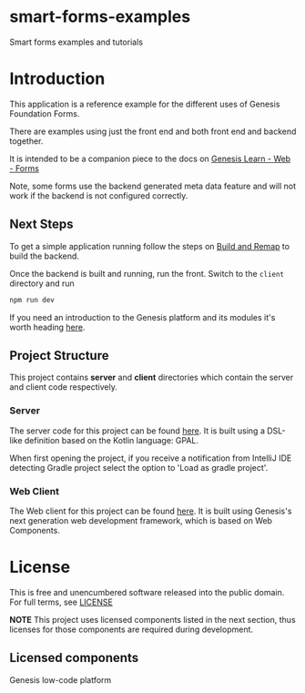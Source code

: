 # smart-forms-examples

Smart forms examples and tutorials

# Introduction

This application is a reference example for the different uses of Genesis Foundation Forms. 

There are examples using just the front end and both front end and backend together.

It is intended to be a companion piece to the docs on [Genesis Learn - Web - Forms](http://localhost:8080/web/forms/foundation-forms/)

Note, some forms use the backend generated meta data feature and will not work if the backend is not configured correctly.

## Next Steps

To get a simple application running follow the steps on [Build and Remap](https://learn.genesis.global/docs/getting-started/quick-start/prepare-the-server-and-build/) to build the backend.

Once the backend is built and running, run the front. Switch to the `client` directory and run

```ts
npm run dev
```

If you need an introduction to the Genesis platform and its modules it's worth heading [here](https://learn.genesis.global/docs/getting-started/learn-the-basics/simple-introduction/).


## Project Structure

This project contains **server** and **client** directories which contain the server and client code respectively.

### Server

The server code for this project can be found [here](./server/README.md).
It is built using a DSL-like definition based on the Kotlin language: GPAL.

When first opening the project, if you receive a notification from IntelliJ IDE detecting Gradle project select the option to 'Load as gradle project'.

### Web Client

The Web client for this project can be found [here](./client/README.md). It is built using Genesis's next
generation web development framework, which is based on Web Components.

# License

This is free and unencumbered software released into the public domain. For full terms, see [LICENSE](./LICENSE)

**NOTE** This project uses licensed components listed in the next section, thus licenses for those components are required during development.

## Licensed components
Genesis low-code platform
